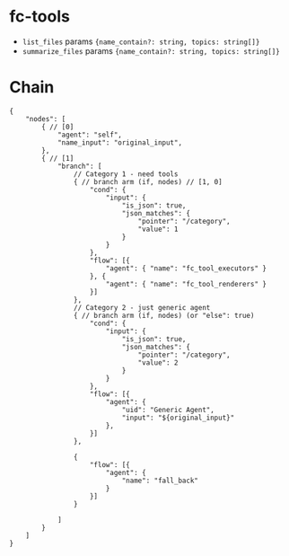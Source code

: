 # fc-tools

- `list_files`      params `{name_contain?: string, topics: string[]}`
- `summarize_files` params `{name_contain?: string, topics: string[]}`


# Chain

```jsonc
{
	"nodes": [
		{ // [0]
			"agent": "self",
			"name_input": "original_input",
		}, 
		{ // [1]
			"branch": [
				// Category 1 - need tools
				{ // branch arm (if, nodes) // [1, 0]
					"cond": {
						"input": {
							"is_json": true,
							"json_matches": {
								"pointer": "/category",
								"value": 1
							}
						}
					},
					"flow": [{
						"agent": { "name": "fc_tool_executors" }
					}, {
						"agent": { "name": "fc_tool_renderers" }
					}]			
				},
				// Category 2 - just generic agent
				{ // branch arm (if, nodes) (or "else": true)
					"cond": {
						"input": {
							"is_json": true,
							"json_matches": {
								"pointer": "/category",
								"value": 2
							}
						}
					},
					"flow": [{
						"agent": { 
							"uid": "Generic Agent", 
							"input": "${original_input}"
						}, 
					}]					
				}, 

				{
					"flow": [{
						"agent": {
							"name": "fall_back"
						}
					}]
				}

			]
		}
	]
}
```